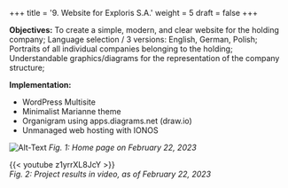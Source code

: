 +++
title = '9. Website for Exploris S.A.'
weight = 5
draft = false
+++


**Objectives:** To create a simple, modern, and clear website for the holding company; Language selection / 3 versions: English, German, Polish; Portraits of all individual companies belonging to the holding; Understandable graphics/diagrams for the representation of the company structure;  

**Implementation:**
- WordPress Multisite
- Minimalist Marianne theme
- Organigram using apps.diagrams.net (draw.io)
- Unmanaged web hosting with IONOS




![Alt-Text](/img/p9.1.jpg)
*Fig. 1: Home page on February 22, 2023*  

{{< youtube z1yrrXL8JcY >}}  
*Fig. 2: Project results in video, as of February 22, 2023*
